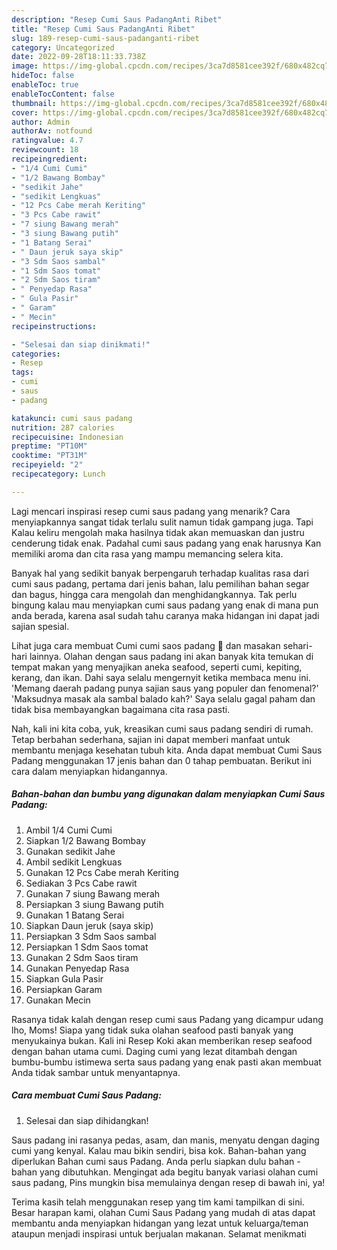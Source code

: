 ```yaml
---
description: "Resep Cumi Saus PadangAnti Ribet"
title: "Resep Cumi Saus PadangAnti Ribet"
slug: 189-resep-cumi-saus-padanganti-ribet
category: Uncategorized
date: 2022-09-28T18:11:33.738Z
image: https://img-global.cpcdn.com/recipes/3ca7d8581cee392f/680x482cq70/cumi-saus-padang-foto-resep-utama.jpg
hideToc: false
enableToc: true
enableTocContent: false
thumbnail: https://img-global.cpcdn.com/recipes/3ca7d8581cee392f/680x482cq70/cumi-saus-padang-foto-resep-utama.jpg
cover: https://img-global.cpcdn.com/recipes/3ca7d8581cee392f/680x482cq70/cumi-saus-padang-foto-resep-utama.jpg
author: Admin
authorAv: notfound
ratingvalue: 4.7
reviewcount: 18
recipeingredient:
- "1/4 Cumi Cumi"
- "1/2 Bawang Bombay"
- "sedikit Jahe"
- "sedikit Lengkuas"
- "12 Pcs Cabe merah Keriting"
- "3 Pcs Cabe rawit"
- "7 siung Bawang merah"
- "3 siung Bawang putih"
- "1 Batang Serai"
- " Daun jeruk saya skip"
- "3 Sdm Saos sambal"
- "1 Sdm Saos tomat"
- "2 Sdm Saos tiram"
- " Penyedap Rasa"
- " Gula Pasir"
- " Garam"
- " Mecin"
recipeinstructions:

- "Selesai dan siap dinikmati!"
categories:
- Resep
tags:
- cumi
- saus
- padang

katakunci: cumi saus padang 
nutrition: 287 calories
recipecuisine: Indonesian
preptime: "PT10M"
cooktime: "PT31M"
recipeyield: "2"
recipecategory: Lunch

---
```



Lagi mencari inspirasi resep cumi saus padang yang menarik? Cara menyiapkannya sangat tidak terlalu sulit namun tidak gampang juga. Tapi Kalau keliru mengolah maka hasilnya tidak akan memuaskan dan justru cenderung tidak enak. Padahal cumi saus padang yang enak harusnya Kan memiliki aroma dan cita rasa yang mampu memancing selera kita.


Banyak hal yang sedikit banyak berpengaruh terhadap kualitas rasa dari cumi saus padang, pertama dari jenis bahan, lalu pemilihan bahan segar dan bagus, hingga cara mengolah dan menghidangkannya. Tak perlu bingung kalau mau menyiapkan cumi saus padang yang enak di mana pun anda berada, karena asal sudah tahu caranya maka hidangan ini dapat jadi sajian spesial.

Lihat juga cara membuat Cumi cumi saos padang 🦑 dan masakan sehari-hari lainnya. Olahan dengan saus padang ini akan banyak kita temukan di tempat makan yang menyajikan aneka seafood, seperti cumi, kepiting, kerang, dan ikan. Dahi saya selalu mengernyit ketika membaca menu ini. &#39;Memang daerah padang punya sajian saus yang populer dan fenomenal?&#39; &#39;Maksudnya masak ala sambal balado kah?&#39; Saya selalu gagal paham dan tidak bisa membayangkan bagaimana cita rasa pasti.


Nah, kali ini kita coba, yuk, kreasikan cumi saus padang sendiri di rumah. Tetap berbahan sederhana, sajian ini dapat memberi manfaat untuk membantu menjaga kesehatan tubuh kita. Anda dapat membuat Cumi Saus Padang menggunakan 17 jenis bahan dan 0 tahap pembuatan. Berikut ini cara dalam menyiapkan hidangannya.

<!--inarticleads1-->

##### Bahan-bahan dan bumbu yang digunakan dalam menyiapkan Cumi Saus Padang:

1. Ambil 1/4 Cumi Cumi
1. Siapkan 1/2 Bawang Bombay
1. Gunakan sedikit Jahe
1. Ambil sedikit Lengkuas
1. Gunakan 12 Pcs Cabe merah Keriting
1. Sediakan 3 Pcs Cabe rawit
1. Gunakan 7 siung Bawang merah
1. Persiapkan 3 siung Bawang putih
1. Gunakan 1 Batang Serai
1. Siapkan  Daun jeruk (saya skip)
1. Persiapkan 3 Sdm Saos sambal
1. Persiapkan 1 Sdm Saos tomat
1. Gunakan 2 Sdm Saos tiram
1. Gunakan  Penyedap Rasa
1. Siapkan  Gula Pasir
1. Persiapkan  Garam
1. Gunakan  Mecin


Rasanya tidak kalah dengan resep cumi saus Padang yang dicampur udang lho, Moms! Siapa yang tidak suka olahan seafood pasti banyak yang menyukainya bukan. Kali ini Resep Koki akan memberikan resep seafood dengan bahan utama cumi. Daging cumi yang lezat ditambah dengan bumbu-bumbu istimewa serta saus padang yang enak pasti akan membuat Anda tidak sambar untuk menyantapnya. 

<!--inarticleads2-->

##### Cara membuat Cumi Saus Padang:


1. Selesai dan siap dihidangkan!

Saus padang ini rasanya pedas, asam, dan manis, menyatu dengan daging cumi yang kenyal. Kalau mau bikin sendiri, bisa kok. Bahan-bahan yang diperlukan Bahan cumi saus Padang. Anda perlu siapkan dulu bahan - bahan yang dibutuhkan. Mengingat ada begitu banyak variasi olahan cumi saus padang, Pins mungkin bisa memulainya dengan resep di bawah ini, ya! 

Terima kasih telah menggunakan resep yang tim kami tampilkan di sini. Besar harapan kami, olahan Cumi Saus Padang yang mudah di atas dapat membantu anda menyiapkan hidangan yang lezat untuk keluarga/teman ataupun menjadi inspirasi untuk berjualan makanan. Selamat menikmati
